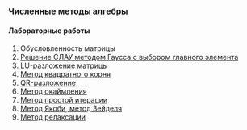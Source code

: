 ### Численные методы алгебры
#### Лабораторные работы
1. Обусловленность матрицы
2. [Решение СЛАУ методом Гаусса c выбором главного элемента](https://github.com/AlexPishchikov/algebra-numerical-analysis/tree/main/lab2)
3. [LU-разложение матрицы](https://github.com/AlexPishchikov/algebra-numerical-analysis/tree/main/lab3)
4. [Метод квадратного корня](https://github.com/AlexPishchikov/algebra-numerical-analysis/tree/main/lab4)
5. [QR-разложение](https://github.com/AlexPishchikov/algebra-numerical-analysis/tree/main/lab5)
6. [Метод окаймления](https://github.com/AlexPishchikov/algebra-numerical-analysis/tree/main/lab6)
7. [Метод простой итерации](https://github.com/AlexPishchikov/algebra-numerical-analysis/tree/main/lab7)
8. [Метод Якоби, метод Зейделя](https://github.com/AlexPishchikov/algebra-numerical-analysis/tree/main/lab8)
9. [Метод релаксации](https://github.com/AlexPishchikov/algebra-numerical-analysis/tree/main/lab9)
<!-- 10. [Метод Ричардсона](https://github.com/AlexPishchikov/algebra-numerical-analysis/tree/main/lab10) -->

<!-- #### Курсовой проект -->
<!-- [Методы релаксации](https://github.com/AlexPishchikov/algebra-numerical-analysis/tree/main/project) -->
